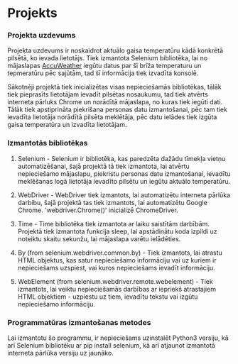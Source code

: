 # Projekts


### Projekta uzdevums

Projekta uzdevums ir noskaidrot aktuālo gaisa temperatūru kādā konkrētā pilsētā, ko ievada lietotājs. Tiek izmantota Selenium bibliotēka, lai no mājaslapas [AccuWeather](https://www.accuweather.com/) iegūtu datus par šī brīža temperaturu un tepmeratūru pēc sajūtām, tad šī informācija tiek izvadīta konsolē.

Sākotnēji projektā tiek inicializētas visas nepieciešamās bibliotēkas, tālāk tiek pieprasīts lietotājam ievadīt pilsētas nosaukumu, tad tiek atvērts interneta pārluks Chrome un norādītā mājaslapa, no kuras tiek iegūti dati. Tālāk tiek apstiprināta piekrišana personas datu izmantošanai, pēc tam tiek ievadīta lietotāja norādītā pilsēta meklētāja, pēc datu ielādes tiek izgūta gaisa temperatūra un izvadīta lietotājam.


### Izmantotās bibliotēkas


1. Selenium - Selenium ir bibliotēka, kas paredzēta dažādu tīmekļa vietņu automatizēšanai, šajā projektā tā tiek izmantota, lai atvērtu nepieciešamo mājaslapu, piekristu personas datu izmantošanai, ievadītu meklēšanas logā lietotāja ievadīto pilsētu un iegūtu aktuālo temperatūru.

2. WebDriver - WebDriver tiek izmantots, lai automatizētu interneta pārlūka darbibu, šajā projektā tas tiek izmantots, lai automatizētu Google Chrome. 'webdriver.Chrome()' inicializē ChromeDriver.

3. Time - Time bibliotēka tiek izmantota ar laiku saistītām darbībām. Projektā tiek izmantota funkcija sleep, lai apstādinātu koda izpildi uz noteiktu skaitu sekunžu, lai mājaslapa varētu ielādēties.

4. By (from selenium.webdriver.common.by) - Tiek izmantots, lai atrastu HTML objektus, kas satur nepieciešamo informāciju vai uz kuriem ir nepieciešams uzspiest, vai kuros nepieciešams ievadīt informāciju.

5. WebElement (from selenium.webdriver.remote.webelement) - Tiek izmantots, lai veiktu nepieciešamās darbības ar iepriekš atrastajiem HTML objektiem - uzpiestu uz tiem, ievadītu tekstu vai izgūtu nepieciešamo informāciju.


### Programmatūras izmantošanas metodes

Lai izmantotu šo programmu, ir nepieciešams uzinstalēt Python3 versiju, kā arī Selenium bibliotēku ar pip install selenium, kā arī atjaunot izmantotā interneta pārlūka versiju uz jaunāko.
